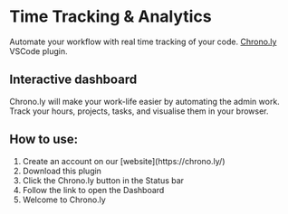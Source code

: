 # Time Tracking & Analytics

Automate your workflow with real time tracking of your code.
[Chrono.ly](https://chrono.ly/) VSCode plugin. 

## Interactive dashboard
Chrono.ly will make your work-life easier by automating the admin work. Track your hours, projects, tasks, and visualise them in your browser.

## How to use:
<ol>
  <li>Create an account on our [website](https://chrono.ly/)</li>
  <li>Download this plugin</li>
  <li>Click the Chrono.ly button in the Status bar</li>
  <li>Follow the link to open the Dashboard</li>
  <li>Welcome to Chrono.ly</li>
</ol>